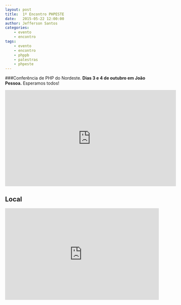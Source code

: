 ```yaml
---
layout: post
title:  1º Encontro PHPESTE
date:   2015-05-22 12:00:00
author: Jefferson Santos
categories:
    - evento
    - encontro
tags:
    - evento
    - encontro
    - phppb
    - palestras
    - phpeste
---
```

###Conferência de PHP do Nordeste. **Dias 3 e 4 de outubro em João Pessoa.** Esperamos todos!
<iframe width="560" height="315" src="https://www.youtube.com/embed/sVJPXvSKnIM" frameborder="0" allowfullscreen></iframe>

## Local ##

<iframe src="https://www.google.com/maps/embed?pb=!1m14!1m8!1m3!1d3958.916702403983!2d-34.873338!3d-7.135631000000001!3m2!1i1024!2i768!4f13.1!3m3!1m2!1s0x7ace810852ae4f1%3A0xaf5445223401f2bb!2sInstituto+Federal+de+Educa%C3%A7%C3%A3o%2C+Ci%C3%AAncia+e+Tecnologia+da+Para%C3%ADba!5e0!3m2!1spt-BR!2sbr!4v1424828788071" width="100%" height="300" frameborder="0" style="border:0"></iframe>